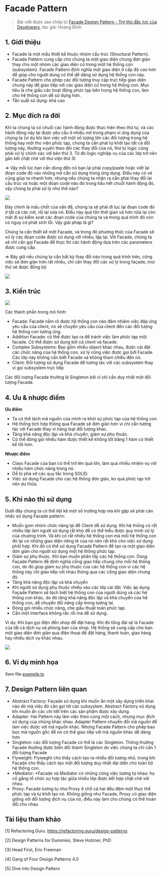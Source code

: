 # Facade Pattern

> Bài viết được sao chép từ [Facade Design Pattern - Trợ thủ đắc lực của Developers](https://viblo.asia/p/facade-design-pattern-tro-thu-dac-luc-cua-developers-924lJBLNlPM), tác giả: Hoàng Đinh

## 1. Giới thiệu

- Facade là một mẫu thiết kế thuộc nhóm cấu trúc (Structural Pattern).
- Facade Pattern cung cấp cho chúng ta một giao diện chung đơn giản thay cho một nhóm các giao diện có trong một hệ thống con (subsystem). Facade Pattern định nghĩa một giao diện ở cấp độ cao hơn để giúp cho người dùng có thể dễ dàng sử dụng hệ thống con này.
- Facade Pattern cho phép các đối tượng truy cập trực tiếp giao diện chung này để giao tiếp với các giao diện có trong hệ thống con. Mục tiêu là che giấu các hoạt động phức tạp bên trong hệ thống con, làm cho hệ thống con dễ sử dụng hơn.
- Tần suất sử dụng: khá cao

## 2. Mục đích ra đời

Khi ta chúng ta có chuỗi các hành động được thực hiện theo thứ tự, và các hành động này lại được yêu cầu ở nhiều nơi trong phạm vi ứng dụng của chúng ta (ví dụ khi làm việc với một số lượng lớn các đối tượng trong hệ thống hay một thư viện phức tạp, chúng ta cần phải tự khởi tạo tất cả đối tượng này, thường xuyên theo dõi các thay đổi của nó, thứ tự logic cũng phải xử lý chính xác với bên thứ 3. Từ đó logic nghiệp vụ của các lớp trở nên gắn kết chặt chẽ với thư viện thử 3)

=> Vậy mỗi lúc bạn cần dùng đến nó bạn lại phải copy/paste hoặc viết lại đoạn code đó vào những nơi cần sử dụng trong ứng dụng. Điều này có vẻ cũng giúp ta nhanh hơn, nhưng nếu chúng ta nhận ra cần phải thay đổi lại cấu trúc và hoặc một đoạn code nào đó trong hầu hết chuỗi hành động đó, vậy chúng ta phải xử lý như thế nào?

![](https://images.viblo.asia/ac5b8b8c-0aad-46c5-94ae-5400c1990d9e.png)

Đây chính là mấu chốt của vấn đề, chúng ta sẽ phải đi lục lại đoạn code đó ở tất cả các nơi, rồi lại sửa nó. Điều này quá tốn thời gian và hơn nữa lại còn mất đi sự kiểm soát các đoạn code của chúng ta và trong quá trình đó còn có nguy cơ phát sinh lỗi. Vậy giải pháp là gì?

Chúng ta cần thiết kế một Facade, và trong đó phương thức của Facade sẽ xử lý các đoạn code được sử dụng với nhiều, lặp lại. Với Facade, chúng ta sẽ chỉ cần gọi Facade để thực thi các hành động dựa trên các parameters được cung cấp.

=> Bây giờ nếu chúng ta cần bất kỳ thay đổi nào trong quá trình trên, công việc sẽ đơn giản hơn rất nhiều, chỉ cần thay đổi các xử lý trong façade, mọi thứ sẽ được đồng bộ

![](https://images.viblo.asia/51de245b-2a3a-43d8-b88f-f68e847e032c.png)

## 3. Kiến trúc

![](https://refactoring.guru/images/patterns/diagrams/facade/structure.png?id=258401362234ac77a2aaf1cde62339e7)

Các thành phần trong mô hình:

- Facade: Facade nắm rõ được hệ thống con nào đảm nhiệm việc đáp ứng yêu cầu của client, nó sẽ chuyển yêu cầu của client đến các đối tượng hệ thống con tương ứng.
- Addition Facade: có thể được tạo ra để tránh việc làm phức tạp một facade. Có thể được sử dụng bởi cả client và facade.
- Complex Subsystems: Bao gồm nhiều object khác nhau, được cài đặt các chức năng của hệ thống con, xử lý công việc được gọi bởi Facade. Các lớp này không cần biết Facade và không tham chiếu đến nó.
- Client: Đối tượng sử dụng Facade để tương tác với các subsystem thay vì gọi subsystem trực tiếp

Các đối tượng Facade thường là Singleton bởi vì chỉ cần duy nhất một đối tượng Facade.

## 4. Ưu & nhược điểm

**Ưu điểm**

- Ta có thể tách mã nguồn của mình ra khỏi sự phức tạp của hệ thống con
- Hệ thống tích hợp thông qua Facade sẽ đơn giản hơn vì chỉ cần tương tác với Facade thay vì hàng loạt đối tượng khác.
- Tăng khả năng độc lập và khả chuyển, giảm sự phụ thuộc.
- Có thể đóng gói nhiều hàm được thiết kế không tốt bằng 1 hàm có thiết kế tốt hơn.

**Nhược điểm**

- Class Facade của bạn có thể trở lên quá lớn, làm quá nhiều nhiệm vụ với nhiều hàm chức năng trong nó.
- Dễ bị phá vỡ các quy tắc trong SOLID.
- Việc sử dụng Facade cho các hệ thống đơn giản, ko quá phức tạp trở nên dư thừa.

## 5. Khi nào thì sử dụng

Dưới đây chúng ta có thể liệt kê một số trường hợp mà khi gặp sẽ phải cân nhắc sử dụng Facade pattern:

- Muốn gom nhóm chức năng lại để Client dễ sử dụng. Khi hệ thống có rất nhiều lớp làm người sử dụng rất khó để có thể hiểu được quy trình xử lý của chương trình. Và khi có rất nhiều hệ thống con mà mỗi hệ thống con đó lại có những giao diện riêng lẻ của nó nên rất khó cho việc sử dụng phối hợp. Khi đó có thể sử dụng Facade Pattern để tạo ra một giao diện đơn giản cho người sử dụng một hệ thống phức tạp.
- Giảm sự phụ thuộc. Khi bạn muốn phân lớp các hệ thống con. Dùng Façade Pattern để định nghĩa cổng giao tiếp chung cho mỗi hệ thống con, do đó giúp giảm sự phụ thuộc của các hệ thống con vì các hệ thống này chỉ giao tiếp với nhau thông qua các cổng giao diện chung đó.
- Tăng khả năng độc lập và khả chuyển
- Khi người sử dụng phụ thuộc nhiều vào các lớp cài đặt. Việc áp dụng Façade Pattern sẽ tách biệt hệ thống con của người dùng và các hệ thống con khác, do đó tăng khả năng độc lập và khả chuyển của hệ thống con, dễ chuyển đổi nâng cấp trong tương lai.
- Đóng gói nhiều chức năng, che giấu thuật toán phức tạp.
- Cần một interface không rắc rối mà dễ sử dụng.

Ví dụ: Khi bạn gọi điện đến shop để đặt hàng. Khi đó tổng đài sẽ là Facade của tất cả dịch vụ và phòng ban của shop. Hệ thống sẽ cung cấp cho bạn một giao diện đơn giản qua điện thoại để đặt hàng, thanh toán, giao hàng hay nhiều dịch vụ khác nhau.

![](https://images.viblo.asia/25947d05-05cc-429b-9547-815ba7edeee3.png)

## 6. Ví dụ minh họa

Xem file [example.ts](./example.ts)

## 7. Design Pattern liên quan

- Abstract Factory: Facade sử dụng khi muốn ẩn một xây dựng triển khai nào đó mà việc đó cần gọi tới các subsystem. Abstract Factory sử dụng khi muốn ẩn các chi tiết trên các sản phẩm được xây dựng.
- Adapter: Hai Pattern này làm việc theo cùng một cách, nhưng mục đích sử dụng của chúng khác nhau. Adapter Pattern chuyển đổi mã nguồn để làm việc được với mã nguồn khác. Nhưng Facade Pattern cho phép bao bọc mã nguồn gốc để nó có thể giao tiếp với mã nguồn khác dễ dàng hơn
- Singleton: các đối tượng Facade có thể là các Singleton. Thông thường Facade thường được biến đổi thành Singleton do việc chúng ta chỉ cần 1 đối tượng Facade
- Flyweight: Flyweght cho thấy cách tạo ra nhiều đối tượng nhỏ, trong khi Facade cho thấy cách tạo một đối tượng duy nhất đại diện cho toàn bộ hệ thống con.
- *Mediator: *Facade và Mediator có những công việc tương tự nhau: họ cố gắng tổ chức sự hợp tác giữa nhiều lớp được kết hợp chặt chẽ với nhau.
- Proxy: Facade tương tự như Proxy ở chỗ cả hai đều đệm một thực thể phức tạp và tự khởi tạo nó. Không giống như Facade, Proxy có giao diện giống với đối tượng dịch vụ của nó, điều này làm cho chúng có thể hoán đổi cho nhau

## Tài liệu tham khảo

[1] Refactoring.Guru. https://refactoring.guru/design-patterns

[2] Design Patterns for Dummies, Steve Holzner, PhD

[3] Head First, Eric Freeman

[4] Gang of Four Design Patterns 4.0

[5] Dive into Design Pattern
